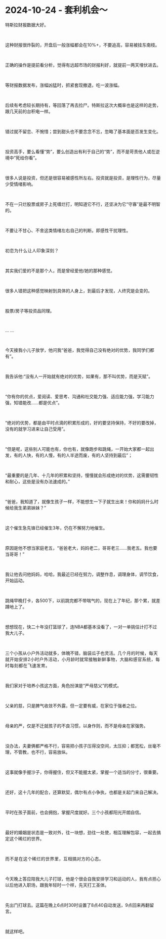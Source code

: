 # 2024-10-24 - 套利机会～

<p style="visibility: visible;">特斯拉财报数据大好。</p><p style="visibility: visible;"><br style="visibility: visible;"></p><p style="visibility: visible;">这种财报很炸裂的，开盘后一般涨幅都会在10%+，不要追高，容易被挂东南枝。</p><p style="visibility: visible;"><br style="visibility: visible;"></p><p style="visibility: visible;">正确的操作是提前看分析，觉得有远超市场的财报利好，就提前一两天埋伏进去。</p><p style="visibility: visible;"><br style="visibility: visible;"></p><p style="visibility: visible;">等财报数据发布，涨幅凶猛时，抓紧套现撤退，吃一波涨幅。</p><p style="visibility: visible;"><br style="visibility: visible;"></p><p style="visibility: visible;">后续有考虑较长期持有，等回落了再去捡尸。特斯拉这次大概率也是这样的走势，跟几天前的台积电一样。</p><p style="visibility: visible;"><br style="visibility: visible;"></p><p style="visibility: visible;">错过就不留恋、不惋惜；尝到甜头也不要念念不忘，忽略了基本面是否发生变化。</p><p style="visibility: visible;"><br style="visibility: visible;"></p><p style="visibility: visible;">投资高手，要么看懂“势”，要么创造出有利于自己的“势”，而不是苛责他人或在逆境中“死给你看”。</p><p style="visibility: visible;"><br style="visibility: visible;"></p><p style="visibility: visible;">很多人说是投资，但还是很容易被感性所左右。投资就是投资，是理性行为，尽量少受情绪影响。</p><p style="visibility: visible;"><br style="visibility: visible;"></p><p style="visibility: visible;">不在一只烂股票或房子上死缠烂打，明知道它不行，还坚决为它“守寡”是最不明智的。</p><p style="visibility: visible;"><br style="visibility: visible;"></p><p style="visibility: visible;">不要让不甘心、不舍这类情绪左右自己的判断。即感性干扰理性。</p><p style="visibility: visible;"><br style="visibility: visible;"></p><p style="visibility: visible;"><span style="background-color: transparent; letter-spacing: 0.034em; caret-color: var(--weui-BRAND); visibility: visible;">初恋为什么让人印象深刻？</span></p><p style="visibility: visible;"><br style="visibility: visible;"></p><p style="visibility: visible;">其实我们爱的不是那个人，而是曾经爱他/她的那种感觉。</p><p style="visibility: visible;"><br style="visibility: visible;"></p><p style="visibility: visible;">很多人错把这种感觉映射到具体的人身上，到最后才发现，人终究是会变的。</p><p style="visibility: visible;"><br style="visibility: visible;"></p><p style="visibility: visible;">股票/房子等投资品同理。</p><p style="visibility: visible;"><br style="visibility: visible;"></p><p style="visibility: visible;">… …</p><p style="visibility: visible;"><br style="visibility: visible;"></p><p style="visibility: visible;">今天接我小儿子放学，他问我“爸爸，我觉得自己没有绝对的优势，我同学们都有”。</p><p style="visibility: visible;"><br style="visibility: visible;"></p><p style="visibility: visible;">我告诉他:“没有人一开始就有绝对的优势，如果有，那不叫优势，而是天赋”。</p><p style="visibility: visible;"><br style="visibility: visible;"></p><p style="visibility: visible;">“你有你的优点，爱阅读、爱思考、沟通和社交能力强、适应能力强，学习能力强，知错能改……都是优点”。</p><p style="visibility: visible;"><br style="visibility: visible;"></p><p style="visibility: visible;">“绝对的优势，都是由平时点滴的积累形成的，好的要坚持保持，不好的要改掉，没有的就学习进来让自己受用”。</p><p><br></p><p>“但是呢，这些别人可能也有，你也有，就像跑步和跳绳，一开始大家都一起出发，有的人快，有的人慢，有的人半途而废，有的人坚持到最后”；</p><p><br></p><p>“最重要的是几年、十几年的积累和坚持，慢慢就会形成绝对的优势，这需要韧性和耐心，这些是没有办法速成的。”</p><p><br></p><p>“爸爸，我知道了，就像生孩子一样，不能想生一下子就生出来！你和妈妈什么时候给我生弟弟妹妹？”</p><p><br></p><p>这个催生急先锋已经催生3年，仍在不懈努力地催生。</p><p><br></p><p>原因是他不想当家庭老五，“爸爸老大，妈妈老二，哥哥老三……我老五。我也要当哥哥！”</p><p><br></p><p>我让他去问他妈妈，哈哈，我最近已经在努力，调整作息，调理身体，调节饮食，开始运动。</p><p><br></p><p>跳绳早晚打卡，各500下，以前跳完都不带喘气的，现在上了年纪，那个累，就差蹲地上了。</p><p><br></p><p>想想现在，快二十年没打篮球了，连NBA都基本没看了，一对一单挑估计打不过我大儿子。</p><p><br></p><p>三个小孩从小户外活动就多，体魄不错，脑袋瓜子也灵活。<span style="font-size: var(--articleFontsize);letter-spacing: 0.034em;">几个月的时候，每天就开始安排2小时户外活动，小月龄时就常接触新鲜事物，大脑和感官系统，每时每刻都在飞速发育。&nbsp;</span></p><p><br></p><p>我们家对于培养小孩这方面，角色扮演是“严母慈父”的模式。</p><p><br></p><p>父亲的慈，只是脾气收敛不外露，但一定要有威，在家位于强者之位。</p><p><br></p><p>母亲的严，仅是不迁就孩子的不良习惯，以身作则，而不是母亲在家强势。</p><p><br></p><p>没办法，夫妻俩都严格不行，容易把小孩子压得没空间，太压抑；都宽松，丝毫不理，不管教，也不行，容易放纵。</p><p><br></p><p>这事就像手握沙子，你得握住，但又不能握太紧，掌握一个适当的分寸，很重要。</p><p><br></p><p>还好，这十几年的配合，还算默契，偶尔有点小争执，也都是关起门来自己解决。</p><p><br></p><p>平时在孩子面前，也会拥抱，掌握尺度就好。三个小孩都阳光开朗自信。</p><p><br></p><p>最好的婚姻是状态是一致对外，往一块想，劲往一处使，相互理解包容，一起去搞定这个稀烂的世界。</p><p><span style="background-color: transparent;letter-spacing: 0.034em;caret-color: var(--weui-BRAND);"><br></span></p><p><span style="background-color: transparent;letter-spacing: 0.034em;caret-color: var(--weui-BRAND);">而不是在这个稀烂的世界里，互相搞对方的心态。</span></p><p><span style="background-color: transparent;letter-spacing: 0.034em;caret-color: var(--weui-BRAND);"><br></span></p><p>今天晚上答应陪我大儿子打球，他是个很会自我安排学习和运动的人，我有点担心以后他进入职场，跟我年轻时一个样，先天打工圣体。</p><p><br></p><p>先出门打球去。这篇在晚上6点时30时设置了8点40自动发送，9点回来再翻留言。</p><p><br></p><p>就这样吧。</p><p style="display: none;"><mp-style-type data-value="10000"></mp-style-type></p>